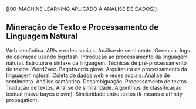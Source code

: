 [[00-MACHINE LEARNING APLICADO À ANÁLISE DE DADOS]]

## Mineração de Texto e Processamento de Linguagem Natural
Web semântica. APIs e redes sociais. Análise de sentimento. Gerenciar logs de operação usando logstash. Introdução ao processamento da linguagem natural. Estrutura e sintaxe da linguagem. Técnicas de pré-processamento de textos. Word2vec. Bagofwords glove. Arquitetura de processamento da linguagem natural. Coleta de dados web e redes sociais. Análise de sentimento. Análise semântica. Desambiguação. Processamento de textos. Tradução de textos. Análise de similaridade. Algoritmos de classificação textual (naive bayes e svm). Similaridade entre textos (k-means e affinity propagation).
